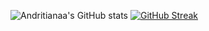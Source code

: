 ![Andritianaa's GitHub stats](https://github-readme-stats-andritianaa-ooo1fglx8-andritianaa.vercel.app/api?username=andritianaa&count_private=true&show_icons=true)
[![GitHub Streak](https://streak-stats.demolab.com/?user=andritianaa&theme=default)](https://git.io/streak-stats)
